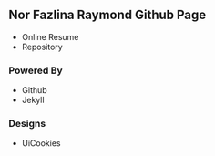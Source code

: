 ## Nor Fazlina Raymond Github Page

- Online Resume
- Repository

### Powered By

- Github
- Jekyll

### Designs

- UiCookies
